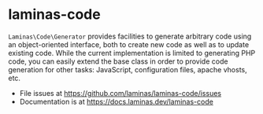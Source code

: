 # laminas-code

`Laminas\Code\Generator` provides facilities to generate arbitrary code using an
object-oriented interface, both to create new code as well as to update existing
code. While the current implementation is limited to generating PHP code, you
can easily extend the base class in order to provide code generation for other
tasks: JavaScript, configuration files, apache vhosts, etc.


- File issues at https://github.com/laminas/laminas-code/issues
- Documentation is at https://docs.laminas.dev/laminas-code
